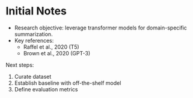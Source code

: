# Initial Notes

- Research objective: leverage transformer models for domain-specific summarization.
- Key references:
  - Raffel et al., 2020 (T5)
  - Brown et al., 2020 (GPT-3)

Next steps:
1. Curate dataset
2. Establish baseline with off-the-shelf model
3. Define evaluation metrics